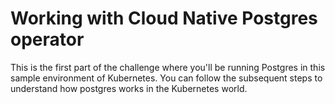 # Working with Cloud Native Postgres operator

This is the first part of the challenge where you'll be running Postgres in this sample environment of Kubernetes. You can follow the subsequent steps to understand how postgres works in the Kubernetes world.
